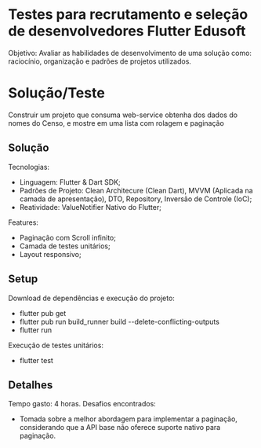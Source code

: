 
# Testes para recrutamento e seleção de desenvolvedores Flutter Edusoft

Objetivo: Avaliar as habilidades de desenvolvimento de
uma solução como: raciocínio, organização e padrões
de projetos utilizados.

# Solução/Teste

Construir um projeto que consuma web-service obtenha dos
dados do nomes do Censo, e mostre em uma lista com
rolagem e paginação

## Solução

Tecnologias:
   - Linguagem: Flutter & Dart SDK;
   - Padrões de Projeto: Clean Architecure (Clean Dart), MVVM (Aplicada na camada de apresentação), DTO, Repository, Inversão de Controle (IoC);
   - Reatividade: ValueNotifier Nativo do Flutter;
   
Features:
   - Paginação com Scroll infinito;
   - Camada de testes unitários;
   - Layout responsivo;

## Setup
Download de dependências e execução do projeto:
   - flutter pub get
   - flutter pub run build_runner build --delete-conflicting-outputs
   - flutter run

Execução de testes unitários:
   - flutter test


## Detalhes
Tempo gasto: 4 horas.
Desafios encontrados: 
   - Tomada sobre a melhor abordagem para implementar a paginação, considerando que a API base não oferece suporte nativo para paginação.
